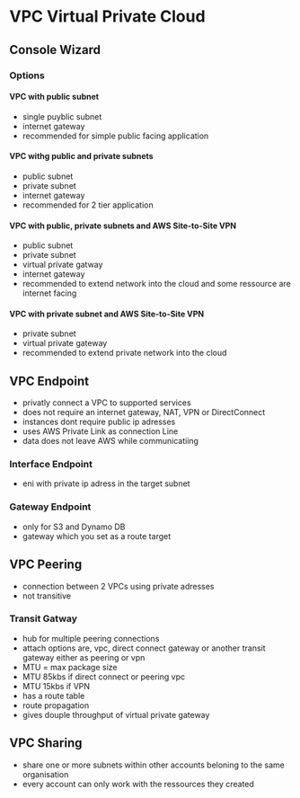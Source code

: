 # VPC Virtual Private Cloud

## Console Wizard

### Options

#### VPC with public subnet
- single puyblic subnet
- internet gateway
- recommended for simple public facing application
#### VPC withg public and private subnets
- public subnet
- private subnet
- internet gateway
- recommended for 2 tier application
#### VPC with public, private subnets and AWS Site-to-Site VPN
- public subnet
- private subnet
- virtual private gatway
- internet gateway
- recommended to extend network into the cloud and some ressource are internet facing
#### VPC with private subnet and AWS Site-to-Site VPN
- private subnet
- virtual private gateway
- recommended to extend private network into the cloud

## VPC Endpoint
- privatly connect a VPC to supported services 
- does not require an internet gateway, NAT, VPN or DirectConnect
- instances dont require public ip adresses
- uses AWS Private Link as connection Line
- data does not leave AWS while communicatiing
### Interface Endpoint
- eni with private ip adress in the target subnet
### Gateway Endpoint
- only for S3 and Dynamo DB
- gateway which you set as a route target 

## VPC Peering
- connection between 2 VPCs using private adresses
- not transitive

### Transit Gatway
- hub for multiple peering connections
- attach options are, vpc, direct connect gateway or another transit gateway either as peering or vpn
- MTU = max package size
- MTU 85kbs if direct connect or peering vpc
- MTU 15kbs if VPN
- has a route table
- route propagation
- gives douple throughput of virtual private gateway

## VPC Sharing
- share one or more subnets within other accounts beloning to the same organisation
- every account can only work with the ressources they created

